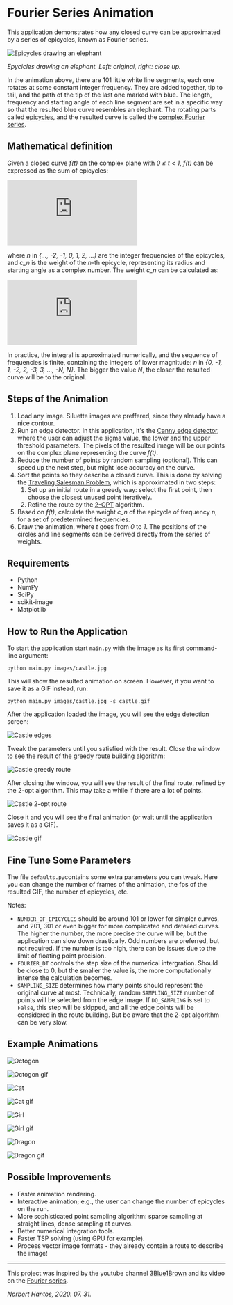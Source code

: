# Fourier Series Animation

This application demonstrates how any closed curve can be approximated by a series of epicycles, known as Fourier series.

![Epicycles drawing an elephant](https://github.com/HantosNorbert/Fourier-Series-Animation/blob/master/screenshots/elephant.gif?raw=true)

*Epycicles drawing an elephant. Left: original, right: close up.*

In the animation above, there are 101 little white line segments, each one rotates at some constant integer frequency. They are added together, tip to tail, and the path of the tip of the last one marked with blue. The length, frequency and starting angle of each line segment are set in a specific way so that the resulted blue curve resembles an elephant. The rotating parts called [epicycles](https://en.wikipedia.org/wiki/Deferent_and_epicycle), and the resulted curve is called the [complex Fourier series](https://en.wikipedia.org/wiki/Fourier_series).

## Mathematical definition

Given a closed curve *f(t)* on the complex plane with *0 ≤ t < 1*, *f(t)* can be expressed as the sum of epicycles:

![equation](https://latex.codecogs.com/gif.latex?f%28t%29%20%3D%20%5Csum_n%20c_n%20%5Ccdot%20e%5E%7Bn%202%20%5Cpi%20i%20t%7D)

where *n* in *{..., -2, -1, 0, 1, 2, ...}* are the integer frequencies of the epicycles, and *c_n* is the weight of the *n*-th epicycle, representing its radius and starting angle as a complex number. The weight *c_n* can be calculated as:

![equation](https://latex.codecogs.com/gif.latex?c_n%20%3D%20%5Cint_0%5E1%20f%28t%29e%5E%7B-2%20%5Cpi%20i%20n%20t%7D%20dt)

In practice, the integral is approximated numerically, and the sequence of frequencies is finite, containing the integers of lower magnitude: *n* in *{0, -1, 1, -2, 2, -3, 3, ..., -N, N}*. The bigger the value *N*, the closer the resulted curve will be to the original.

## Steps of the Animation

1) Load any image. Siluette images are preffered, since they already have a nice contour.
1) Run an edge detector. In this application, it's the [Canny edge detector](https://en.wikipedia.org/wiki/Canny_edge_detector), where the user can adjust the sigma value, the lower and the upper threshold parameters. The pixels of the resulted image will be our points on the complex plane representing the curve *f(t)*.
1) Reduce the number of points by random sampling (optional). This can speed up the next step, but might lose accuracy on the curve.
1) Sort the points so they describe a closed curve. This is done by solving the [Traveling Salesman Problem](https://en.wikipedia.org/wiki/Travelling_salesman_problem), which is approximated in two steps:
    1) Set up an initial route in a greedy way: select the first point, then choose the closest unused point iteratively.
    1) Refine the route by the [2-OPT](https://en.wikipedia.org/wiki/2-opt) algorithm.
1) Based on *f(t)*, calculate the weight *c_n* of the epicycle of frequency *n*, for a set of predetermined frequencies.
1) Draw the animation, where *t* goes from *0* to *1*. The positions of the circles and line segments can be derived directly from the series of weights.

## Requirements

- Python
- NumPy
- SciPy
- scikit-image
- Matplotlib

## How to Run the Application

To start the application start `main.py` with the image as its first command-line argument:

```
python main.py images/castle.jpg
```

This will show the resulted animation on screen. However, if you want to save it as a GIF instead, run:

```
python main.py images/castle.jpg -s castle.gif
```

After the application loaded the image, you will see the edge detection screen:

![Castle edges](https://github.com/HantosNorbert/Fourier-Series-Animation/blob/master/screenshots/castle_edges.png?raw=true)

Tweak the parameters until you satisfied with the result. Close the window to see the result of the greedy route building algorithm:

![Castle greedy route](https://github.com/HantosNorbert/Fourier-Series-Animation/blob/master/screenshots/castle_greedy.png?raw=true)

After closing the window, you will see the result of the final route, refined by the 2-opt algorithm. This may take a while if there are a lot of points.

![Castle 2-opt route](https://github.com/HantosNorbert/Fourier-Series-Animation/blob/master/screenshots/castle_2opt.png?raw=true)

Close it and you will see the final animation (or wait until the application saves it as a GIF).

![Castle gif](https://github.com/HantosNorbert/Fourier-Series-Animation/blob/master/screenshots/castle.gif?raw=true)

## Fine Tune Some Parameters

The file `defaults.py`contains some extra parameters you can tweak. Here you can change the number of frames of the animation, the fps of the resulted GIF, the number of epicycles, etc.

Notes:
- `NUMBER_OF_EPICYCLES` should be around 101 or lower for simpler curves, and 201, 301 or even bigger for more complicated and detailed curves. The higher the number, the more precise the curve will be, but the application can slow down drastically. Odd numbers are preferred, but not required. If the number is too high, there can be issues due to the limit of floating point precision.
- `FOURIER_DT` controls the step size of the numerical intergration. Should be close to 0, but the smaller the value is, the more computationally intense the calculation becomes.
- `SAMPLING_SIZE` determines how many points should represent the original curve at most. Technically, random `SAMPLING_SIZE` number of points will be selected from the edge image. If `DO_SAMPLING` is set to `False`, this step will be skipped, and all the edge points will be considered in the route building. But be aware that the 2-opt algorithm can be very slow.

## Example Animations

![Octogon](https://github.com/HantosNorbert/Fourier-Series-Animation/blob/master/images/octogon.png?raw=true)

![Octogon gif](https://github.com/HantosNorbert/Fourier-Series-Animation/blob/master/screenshots/octogon.gif?raw=true)

![Cat](https://github.com/HantosNorbert/Fourier-Series-Animation/blob/master/images/cat.png?raw=true)

![Cat gif](https://github.com/HantosNorbert/Fourier-Series-Animation/blob/master/screenshots/cat.gif?raw=true)

![Girl](https://github.com/HantosNorbert/Fourier-Series-Animation/blob/master/images/girl.png?raw=true)

![Girl gif](https://github.com/HantosNorbert/Fourier-Series-Animation/blob/master/screenshots/girl.gif?raw=true)

![Dragon](https://github.com/HantosNorbert/Fourier-Series-Animation/blob/master/images/dragon.jpg?raw=true)

![Dragon gif](https://github.com/HantosNorbert/Fourier-Series-Animation/blob/master/screenshots/dragon.gif?raw=true)


## Possible Improvements

- Faster animation rendering.
- Interactive animation; e.g., the user can change the number of epicycles on the run.
- More sophisticated point sampling algorithm: sparse sampling at straight lines, dense sampling at curves.
- Better numerical integration tools.
- Faster TSP solving (using GPU for example).
- Process vector image formats - they already contain a route to describe the image!

---

This project was inspired by the youtube channel [3Blue1Brown](https://www.youtube.com/channel/UCYO_jab_esuFRV4b17AJtAw) and its video on the [Fourier series](https://www.youtube.com/watch?v=-qgreAUpPwM).

*Norbert Hantos, 2020. 07. 31.*
